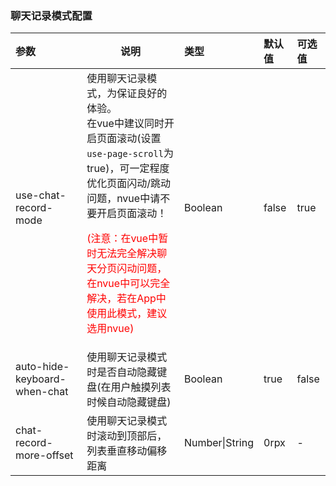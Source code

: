 ### 聊天记录模式配置

| 参数                                               | 说明                                                         | 类型           | 默认值 | 可选值 |
| :------------------------------------------------- | ------------------------------------------------------------ | :------------- | :----- | :----- |
| use-chat-record-mode                               | 使用聊天记录模式，为保证良好的体验。<br>在vue中建议同时开启页面滚动(设置`use-page-scroll`为true)，可一定程度优化页面闪动/跳动问题，nvue中请不要开启页面滚动！<br><p style="color:red;">(注意：在vue中暂时无法完全解决聊天分页闪动问题，在nvue中可以完全解决，若在App中使用此模式，建议选用nvue)</p> | Boolean        | false  | true   |
| auto-hide-keyboard-when-chat <Badge text="2.3.4"/> | 使用聊天记录模式时是否自动隐藏键盘(在用户触摸列表时候自动隐藏键盘) | Boolean        | true   | false  |
| chat-record-more-offset <Badge text="2.6.9"/>      | 使用聊天记录模式时滚动到顶部后，列表垂直移动偏移距离         | Number\|String | 0rpx   | -      |